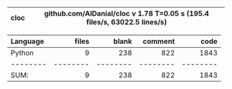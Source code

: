 cloc|github.com/AlDanial/cloc v 1.78  T=0.05 s (195.4 files/s, 63022.5 lines/s)
--- | ---

Language|files|blank|comment|code
:-------|-------:|-------:|-------:|-------:
Python|9|238|822|1843
--------|--------|--------|--------|--------
SUM:|9|238|822|1843
